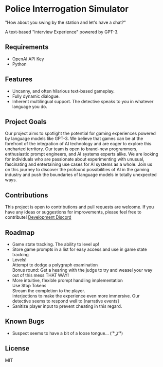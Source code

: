 <h1>Police Interrogation Simulator</h1>

<p>"How about you swing by the station and let's have a chat?"</p>
<p>A text-based "Interview Experience" powered by GPT-3.</p>

<h2>Requirements</h2>
<ul>
  <li>OpenAI API Key</li>
  <li>Python</li>
</ul>

<h2>Features</h2>
<ul>
  <li>Uncanny, and often hilarious text-based gameplay.</li>
  <li>Fully dynamic dialogue.</li>
  <li>Inherent multilingual support. The detective speaks to you in whatever language you do.</li>
 </ul>
 
<h2>Project Goals</h2>
<p>Our project aims to spotlight the potential for gaming experiences powered by language models like GPT-3. We believe that games can be at the forefront of the integration of AI technology and are eager to explore this uncharted territory. Our team is open to brand-new programmers, enthusiastic prompt engineers, and AI systems experts alike. We are looking for individuals who are passionate about experimenting with unusual, fascinating and entertaining use cases for AI systems as a whole. Join us on this journey to discover the profound possibilities of AI in the gaming industry and push the boundaries of language models in totally unexpected ways.</p>

<h2>Contributions</h2>
<p>This project is open to contributions and pull requests are welcome. If you have any ideas or suggestions for improvements, please feel free to contribute!
<a href="https://discord.gg/ep4DApswMj">Development Discord</a></p>

<h2>Roadmap</h2>
<ul>
  <li>Game state tracking. The ability to level up!</li>
  <li>Store game prompts in a list for easy access and use in game state tracking</li>
  <li>Levels!</li>
  Attempt to dodge a polygraph examination<br>
  Bonus round: Get a hearing with the judge to try and weasel your way out of this mess THAT WAY!
  <li>More intuitive, flexible prompt handling implementation</li>
  Use Stop Tokens<br>
  Stream the completion to the player.<br>
  Interjections to make the experience even more immersive. Our detective seems to respond well to [narrative events]
  <li>Sanitize player input to prevent cheating in this regard.</li>
</ul>

<h2>Known Bugs</h2>
<ul>
  <li>Suspect seems to have a bit of a loose tongue...  ( ͡° ͜ʖ ͡°) </li>
</ul>

<h2>License</h2>
<p>MIT</p>
